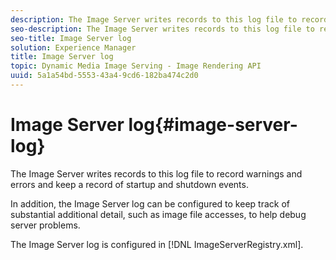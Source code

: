 ```yaml
---
description: The Image Server writes records to this log file to record warnings and errors and keep a record of startup and shutdown events.
seo-description: The Image Server writes records to this log file to record warnings and errors and keep a record of startup and shutdown events.
seo-title: Image Server log
solution: Experience Manager
title: Image Server log
topic: Dynamic Media Image Serving - Image Rendering API
uuid: 5a1a54bd-5553-43a4-9cd6-182ba474c2d0
---
```


# Image Server log{#image-server-log}

The Image Server writes records to this log file to record warnings and errors and keep a record of startup and shutdown events.

In addition, the Image Server log can be configured to keep track of substantial additional detail, such as image file accesses, to help debug server problems.

The Image Server log is configured in [!DNL ImageServerRegistry.xml]. 
